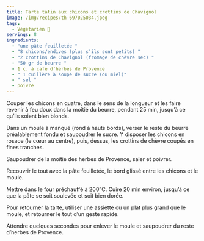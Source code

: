 ```yaml
---
title: Tarte tatin aux chicons et crottins de Chavignol
image: /img/recipes/th-697025034.jpeg
tags:
  - Végétarien 🌱
servings: 8
ingredients:
  - "une pâte feuilletée "
  - "8 chicons/endives (plus s’ils sont petits) "
  - "2 crottins de Chavignol (fromage de chèvre sec) "
  - "50 gr de beurre "
  - 1 c. à café d’herbes de Provence
  - " 1 cuillère à soupe de sucre (ou miel)"
  - " sel "
  - poivre
---
```

Couper les chicons en quatre, dans le sens de la longueur et les faire revenir à feu doux dans la moitié du beurre, pendant 25 min, jusqu’à ce qu’ils soient bien blonds.

Dans un moule à manqué (rond à hauts bords), verser le reste du beurre préalablement fondu et saupoudrer le sucre. Y disposer les chicons en rosace (le cœur au centre), puis, dessus, les crottins de chèvre coupés en fines tranches. 

Saupoudrer de la moitié des herbes de Provence, saler et poivrer. 

Recouvrir le tout avec la pâte feuilletée, le bord glissé entre les chicons et le moule.

Mettre dans le four préchauffé à 200°C. Cuire 20 min environ, jusqu’à ce que la pâte se soit soulevée et soit bien dorée.

Pour retourner la tarte, utiliser une assiette ou un plat plus grand que le moule, et retourner le tout d’un geste rapide. 

Attendre quelques secondes pour enlever le moule et saupoudrer du reste d’herbes de Provence.
